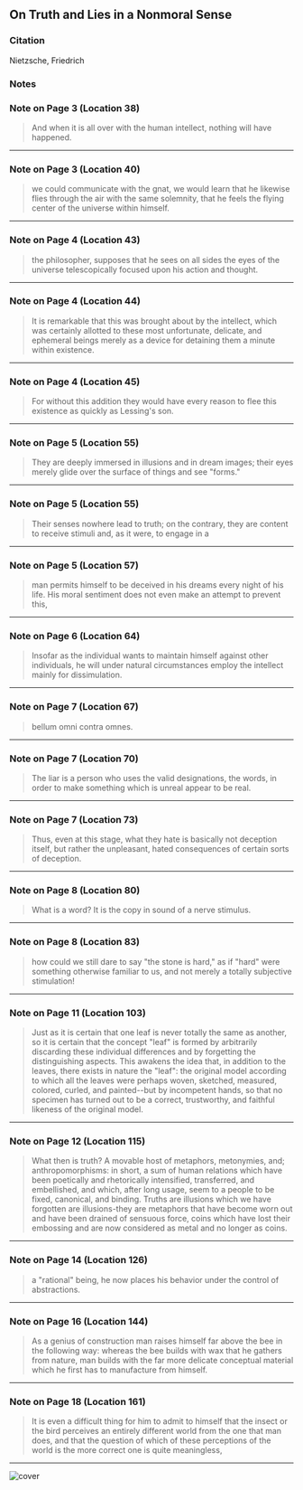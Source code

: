 ## On Truth and Lies in a Nonmoral Sense

### Citation
Nietzsche, Friedrich

### Notes

### Note on Page 3 (Location 38)
> And when it is all over with the human intellect, nothing will have happened.

---

### Note on Page 3 (Location 40)
> we could communicate with the gnat, we would learn that he likewise flies through the air with the same solemnity, that he feels the flying center of the universe within himself.

---

### Note on Page 4 (Location 43)
> the philosopher, supposes that he sees on all sides the eyes of the universe telescopically focused upon his action and thought.

---

### Note on Page 4 (Location 44)
> It is remarkable that this was brought about by the intellect, which was certainly allotted to these most unfortunate, delicate, and ephemeral beings merely as a device for detaining them a minute within existence.

---

### Note on Page 4 (Location 45)
> For without this addition they would have every reason to flee this existence as quickly as Lessing's son.

---

### Note on Page 5 (Location 55)
> They are deeply immersed in illusions and in dream images; their eyes merely glide over the surface of things and see "forms."

---

### Note on Page 5 (Location 55)
> Their senses nowhere lead to truth; on the contrary, they are content to receive stimuli and, as it were, to engage in a

---

### Note on Page 5 (Location 57)
> man permits himself to be deceived in his dreams every night of his life. His moral sentiment does not even make an attempt to prevent this,

---

### Note on Page 6 (Location 64)
> Insofar as the individual wants to maintain himself against other individuals, he will under natural circumstances employ the intellect mainly for dissimulation.

---

### Note on Page 7 (Location 67)
> bellum omni contra omnes.

---

### Note on Page 7 (Location 70)
> The liar is a person who uses the valid designations, the words, in order to make something which is unreal appear to be real.

---

### Note on Page 7 (Location 73)
> Thus, even at this stage, what they hate is basically not deception itself, but rather the unpleasant, hated consequences of certain sorts of deception.

---

### Note on Page 8 (Location 80)
> What is a word? It is the copy in sound of a nerve stimulus.

---

### Note on Page 8 (Location 83)
> how could we still dare to say "the stone is hard," as if "hard" were something otherwise familiar to us, and not merely a totally subjective stimulation!

---

### Note on Page 11 (Location 103)
> Just as it is certain that one leaf is never totally the same as another, so it is certain that the concept "leaf" is formed by arbitrarily discarding these individual differences and by forgetting the distinguishing aspects. This awakens the idea that, in addition to the leaves, there exists in nature the "leaf": the original model according to which all the leaves were perhaps woven, sketched, measured, colored, curled, and painted--but by incompetent hands, so that no specimen has turned out to be a correct, trustworthy, and faithful likeness of the original model.

---

### Note on Page 12 (Location 115)
> What then is truth? A movable host of metaphors, metonymies, and; anthropomorphisms: in short, a sum of human relations which have been poetically and rhetorically intensified, transferred, and embellished, and which, after long usage, seem to a people to be fixed, canonical, and binding. Truths are illusions which we have forgotten are illusions-they are metaphors that have become worn out and have been drained of sensuous force, coins which have lost their embossing and are now considered as metal and no longer as coins.

---

### Note on Page 14 (Location 126)
> a "rational" being, he now places his behavior under the control of abstractions.

---

### Note on Page 16 (Location 144)
> As a genius of construction man raises himself far above the bee in the following way: whereas the bee builds with wax that he gathers from nature, man builds with the far more delicate conceptual material which he first has to manufacture from himself.

---

### Note on Page 18 (Location 161)
> It is even a difficult thing for him to admit to himself that the insect or the bird perceives an entirely different world from the one that man does, and that the question of which of these perceptions of the world is the more correct one is quite meaningless,

---



![cover](/writing/images/truth_lies.jpg)
